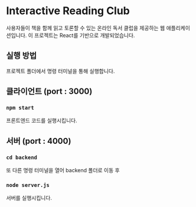 # Interactive Reading Club

사용자들이 책을 함께 읽고 토론할 수 있는 온라인 독서 클럽을 제공하는 웹 애플리케이션입니다.
이 프로젝트는 React를 기반으로 개발되었습니다.

## 실행 방법

프로젝트 폴더에서 명령 터미널을 통해 실행합니다.


## 클라이언트 (port : 3000)

### `npm start` 

프론트엔드 코드를 실행시킵니다.


## 서버 (port : 4000)

### `cd backend`

또 다른 명령 터미널을 열어 backend 폴더로 이동 후 

### `node server.js`

서버를 실행시킵니다.

